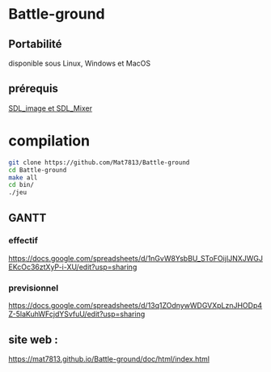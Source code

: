 # Battle-ground
## Portabilité
disponible sous Linux, Windows et MacOS

## prérequis
[SDL_image et SDL_Mixer](https://www.libsdl.org)

# compilation 

```bash
git clone https://github.com/Mat7813/Battle-ground
cd Battle-ground
make all
cd bin/
./jeu
```


## GANTT

### effectif
https://docs.google.com/spreadsheets/d/1nGvW8YsbBU_SToFOijIJNXJWGJEKcOc36ztXyP-i-XU/edit?usp=sharing
### previsionnel
https://docs.google.com/spreadsheets/d/13q1ZOdnywWDGVXpLznJHODp4Z-5laKuhWFcjdYSvfuU/edit?usp=sharing

## site web :
https://mat7813.github.io/Battle-ground/doc/html/index.html
